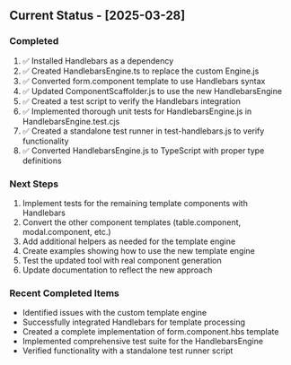 ## Current Status - [2025-03-28]

### Completed
1. ✅ Installed Handlebars as a dependency
2. ✅ Created HandlebarsEngine.ts to replace the custom Engine.js
3. ✅ Converted form.component template to use Handlebars syntax
4. ✅ Updated ComponentScaffolder.js to use the new HandlebarsEngine
5. ✅ Created a test script to verify the Handlebars integration
6. ✅ Implemented thorough unit tests for HandlebarsEngine.js in HandlebarsEngine.test.cjs
7. ✅ Created a standalone test runner in test-handlebars.js to verify functionality
8. ✅ Converted HandlebarsEngine.js to TypeScript with proper type definitions

### Next Steps
1. Implement tests for the remaining template components with Handlebars
2. Convert the other component templates (table.component, modal.component, etc.)
3. Add additional helpers as needed for the template engine
4. Create examples showing how to use the new template engine
5. Test the updated tool with real component generation
6. Update documentation to reflect the new approach

### Recent Completed Items
- Identified issues with the custom template engine
- Successfully integrated Handlebars for template processing
- Created a complete implementation of form.component.hbs template
- Implemented comprehensive test suite for the HandlebarsEngine
- Verified functionality with a standalone test runner script
